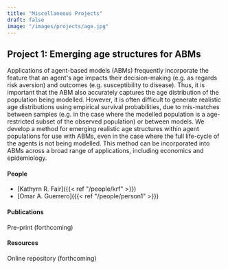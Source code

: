 ```yaml
---
title: "Miscellaneous Projects"
draft: false
image: "/images/projects/age.jpg"
---
```





## Project 1: Emerging age structures for ABMs

Applications of agent-based models (ABMs) frequently incorporate the feature that an agent's age impacts their decision-making (e.g. as regards risk aversion) and outcomes (e.g. susceptibility to disease). 
Thus, it is important that the ABM also accurately captures the age distribution of the population being modelled. However, it is often difficult to generate realistic age distributions using empirical survival probabilities, due to mis-matches between samples (e.g. in the case where the modelled population is a age-restricted subset of the observed population) or between models.
We develop a method for emerging realistic age structures within agent populations for use with ABMs, even in the case where the full life-cycle of the agents is not being modelled.
This method can be incorporated into ABMs across a broad range of applications, including economics and epidemiology.


#### People

* [Kathyrn R. Fair]({{< ref "/people/krf" >}}) 
* [Omar A. Guerrero]({{< ref "/people/person1" >}}) 

#### Publications

Pre-print (forthcoming)

#### Resources

Online repository (forthcoming)